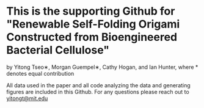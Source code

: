 # This is the supporting Github for "Renewable Self-Folding Origami Constructed from Bioengineered Bacterial Cellulose"
by Yitong Tseo∗, Morgan Guempel∗, Cathy Hogan, and Ian Hunter, where * denotes equal contribution

All data used in the paper and all code analyzing the data and generating figures are included in this Github.
For any questions please reach out to yitongt@mit.edu